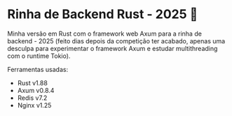 # Rinha de Backend Rust - 2025 🦀

Minha versão em Rust com o framework web Axum para a rinha de backend - 2025 (feito dias depois da competição ter acabado, apenas uma desculpa para experimentar o framework Axum e estudar multithreading com o runtime Tokio).

Ferramentas usadas:

- Rust v1.88
- Axum v0.8.4
- Redis v7.2
- Nginx v1.25
